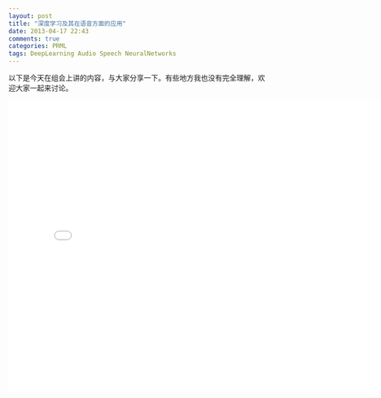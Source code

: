 ```yaml
---
layout: post
title: "深度学习及其在语音方面的应用"
date: 2013-04-17 22:43
comments: true
categories: PRML
tags: DeepLearning Audio Speech NeuralNetworks
---
```

<p>以下是今天在组会上讲的内容，与大家分享一下。有些地方我也没有完全理解，欢迎大家一起来讨论。</p>
<p><center>
<embed width="780"
	height="574"
	name="plugin"
	src="/upload/Deep Learning - Bill Xia.pdf"
	type="application/pdf"
/>
</center></p>